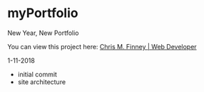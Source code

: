 # myPortfolio
New Year, New Portfolio

You can view this project here: <a href="https://chrisfinneyisaweb.dev" target="_blank">Chris M. Finney | Web Developer</a>

1-11-2018 
* initial commit
* site architecture 
